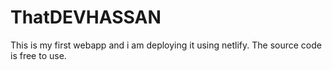 # ThatDEVHASSAN

This is my first webapp and i am deploying it using netlify.
The source code is free to use.